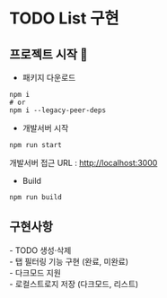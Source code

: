 # TODO List 구현

## 프로젝트 시작 🚀

- 패키지 다운로드

```
npm i
# or
npm i --legacy-peer-deps
```

- 개발서버 시작

```
npm run start
```

개발서버 접근 URL : [http://localhost:3000](http://localhost:3000)

- Build

```
npm run build
```

## 구현사항

<div>
 - TODO 생성·삭제 <br/>
 - 탭 필터링 기능 구현 (완료, 미완료)<br/>
 - 다크모드 지원<br/>
 - 로컬스트로지 저장 (다크모드, 리스트)<br/>
 </div>

